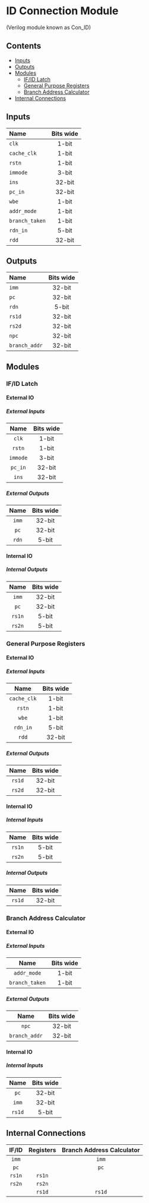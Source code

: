 # ID Connection Module #
(Verilog module known as Con_ID)

## Contents
* [Inputs](#inputs)
* [Outputs](#outputs)
* [Modules](#modules)
  * [IF/ID Latch](#if_id_latch)
  * [General Purpose Registers](#general_purpose_registers)
  * [Branch Address Calculator](#branch_address_calculator)
* [Internal Connections](#internal_connections)

## Inputs
|Name|Bits wide|
|:---|:---:|
|```clk```|1-bit|
|```cache_clk```|1-bit|
|```rstn```|1-bit|
|```immode```|3-bit|
|```ins```|32-bit|
|```pc_in```|32-bit|
|```wbe```|1-bit|
|```addr_mode```|1-bit|
|```branch_taken```|1-bit|
|```rdn_in```|5-bit|
|```rdd```|32-bit|

## Outputs
|Name|Bits wide|
|:---|:---:|
|```imm```|32-bit|
|```pc```|32-bit|
|```rdn```|5-bit|
|```rs1d```|32-bit|
|```rs2d```|32-bit|
|```npc```|32-bit|
|```branch_addr```|32-bit|

## Modules

### IF/ID Latch

#### External IO

##### External Inputs
|Name|Bits wide|
|:---:|:---:|
|```clk```|1-bit|
|```rstn```|1-bit|
|```immode```|3-bit|
|```pc_in```|32-bit|
|```ins```|32-bit|

##### External Outputs
|Name|Bits wide|
|:---:|:---:|
|```imm```|32-bit|
|```pc```|32-bit|
|```rdn```|5-bit|

#### Internal IO

##### Internal Outputs
|Name|Bits wide|
|:---:|:---:|
|```imm```|32-bit|
|```pc```|32-bit|
|```rs1n```|5-bit|
|```rs2n```|5-bit|

### General Purpose Registers

#### External IO

##### External Inputs
|Name|Bits wide|
|:---:|:---:|
|```cache_clk```|1-bit|
|```rstn```|1-bit|
|```wbe```|1-bit|
|```rdn_in```|5-bit|
|```rdd```|32-bit|

##### External Outputs
|Name|Bits wide|
|:---:|:---:|
|```rs1d```|32-bit|
|```rs2d```|32-bit|

#### Internal IO

##### Internal Inputs
|Name|Bits wide|
|:---:|:---:|
|```rs1n```|5-bit|
|```rs2n```|5-bit|

##### Internal Outputs
|Name|Bits wide|
|:---:|:---:|
|```rs1d```|32-bit|

### Branch Address Calculator

#### External IO

##### External Inputs
|Name|Bits wide|
|:---:|:---:|
|```addr_mode```|1-bit|
|```branch_taken```|1-bit|

##### External Outputs
|Name|Bits wide|
|:---:|:---:|
|```npc```|32-bit|
|```branch_addr```|32-bit|

#### Internal IO

##### Internal Inputs
|Name|Bits wide|
|:---:|:---:|
|```pc```|32-bit|
|```imm```|32-bit|
|```rs1d```|5-bit|

## Internal Connections

|IF/ID|Registers|Branch Address Calculator|
|:---:|:---:|:---:|
|```imm```||```imm```|
|```pc```||```pc```|
|```rs1n```|```rs1n```||
|```rs2n```|```rs2n```||
||```rs1d```|```rs1d```|
